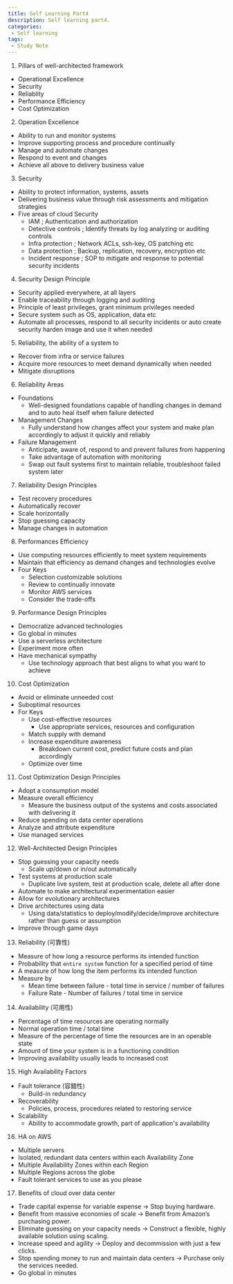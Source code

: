 ```yaml
---
title: Self Learning Part4
description: Self learning part4.
categories:
 - Self learning
tags:
 - Study Note
---
```


1. Pillars of well-architected framework
  * Operational Excellence
  * Security
  * Reliablity
  * Performance Efficiency
  * Cost Optimization


2. Operation Excellence
  * Ability to run and monitor systems
  * Improve supporting process and procedure continually
  * Manage and automate changes
  * Respond to event and changes
  * Achieve all above to delivery business value


3. Security
  * Ability to protect information, systems, assets
  * Delivering business value through risk assessments and mitigation strategies
  * Five areas of cloud Security
    * IAM ; Authentication and authorization
    * Detective controls ; Identify threats by log analyzing or auditing controls
    * Infra protection ; Network ACLs, ssh-key, OS patching etc
    * Data protection ; Backup, replication, recovery, encryption etc
    * Incident response ; SOP to mitigate and response to potential security incidents


4. Security Design Principle
  * Security applied everywhere, at all layers
  * Enable traceability through logging and auditing
  * Principle of least privileges, grant minimum privileges needed
  * Secure system such as OS, application, data etc
  * Automate all processes, respond to all security incidents or auto create security harden image and use it when needed


5. Reliability, the ability of a system to
  * Recover from infra or service failures
  * Acquire more resources to meet demand dynamically when needed
  * Mitigate disruptions


6. Reliability Areas
  * Foundations
    * Well-designed foundations capable of handling changes in demand and to auto heal itself when failure detected
  * Management Changes
    * Fully understand how changes affect your system and make plan accordingly to adjust it quickly and reliably
  * Failure Management
    * Anticipate, aware of, respond to and prevent failures from happening
    * Take advantage of automation with monitoring
    * Swap out fault systems first to maintain reliable, troubleshoot failed system later


7. Reliability Design Principles
  * Test recovery procedures
  * Automatically recover
  * Scale horizontally
  * Stop guessing capacity
  * Manage changes in automation


8. Performances Efficiency
  * Use computing resources efficiently to meet system requirements
  * Maintain that efficiency as demand changes and technologies evolve
  * Four Keys
    * Selection customizable solutions
    * Review to continually innovate
    * Monitor AWS services
    * Consider the trade-offs


9. Performance Design Principles
  * Democratize advanced technologies
  * Go global in minutes
  * Use a serverless architecture
  * Experiment more often
  * Have mechanical sympathy
    * Use technology approach that best aligns to what you want to achieve


10. Cost Optimization
  * Avoid or eliminate unneeded cost
  * Suboptimal resources
  * For Keys
    * Use cost-effective resources
      * Use appropriate services, resources and configuration
    * Match supply with demand
    * Increase expenditure awareness
      * Breakdown current cost, predict future costs and plan accordingly
    * Optimize over time


11. Cost Optimization Design Principles
  * Adopt a consumption model
  * Measure overall efficiency
    * Measure the business output of the systems and costs associated with delivering it
  * Reduce spending on data center operations
  * Analyze and attribute expenditure
  * Use managed services


12. Well-Architected Design Principles
  * Stop guessing your capacity needs
    * Scale up/down or in/out automatically
  * Test systems at production scale
    * Duplicate live system, test at production scale, delete all after done
  * Automate to make architectural experimentation easier
  * Allow for evolutionary architectures
  * Drive architectures using data
    * Using data/statistics to deploy/modify/decide/improve architecture rather than guess or assumption
  * Improve through game days


13. Reliability (可靠性)
  * Measure of how long a resource performs its intended function
  * Probability that `entire system` function for a specified period of time
  * A measure of how long the item performs its intended function
  * Measure by
    * Mean time between failure - total time in service / number of failures
    * Failure Rate - Number of failures / total time in service


14. Availability (可用性)
  * Percentage of time resources are operating normally
  * Normal operation time / total time
  * Measure of the percentage of time the resources are in an operable state
  * Amount of time your system is in a functioning condition
  * Improving availability usually leads to increased cost


15. High Availability Factors
  * Fault tolerance (容錯性)
    * Build-in redundancy
  * Recoverability
    * Policies, process, procedures related to restoring service
  * Scalability
    * Ability to accommodate growth, part of application's availability


16. HA on AWS
  * Multiple servers
  * Isolated, redundant data centers within each Availability Zone
  * Multiple Availability Zones within each Region
  * Multiple Regions across the globe
  * Fault tolerant services to use as you please


17. Benefits of cloud over data center
  * Trade capital expense for variable expense -> Stop buying hardware.
  * Benefit from massive economies of scale -> Benefit from Amazon’s purchasing
  power.
  * Eliminate guessing on your capacity needs -> Construct a flexible, highly
  available solution using scaling.
  * Increase speed and agility -> Deploy and decommission with just a few clicks.
  * Stop spending money to run and maintain data centers -> Purchase only the
  services needed.
  * Go global in minutes
